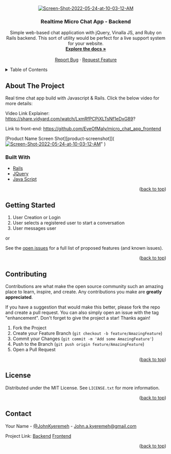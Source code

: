 <div id="top"></div>
<!-- PROJECT LOGO -->
<br />
<div align="center">
  <a href="https://github.com/EveOfMaly/micro-chat-app">
   <img src="https://i.ibb.co/m4DKP9K/Screen-Shot-2022-05-24-at-10-03-12-AM.png" alt="Screen-Shot-2022-05-24-at-10-03-12-AM" border="0"></a>
  </a>

<h3 align="center">Realtime Micro Chat App - Backend</h3>

  <p align="center">
    Simple web-based chat application with jQuery, Vinalla JS, and Ruby on Rails backend. This sort of utility would be perfect for a live support system for your website.
    <br />
    <a href="https://github.com/EveOfMaly/micro-chat-app"><strong>Explore the docs »</strong></a>
    <br />
    <br />
    <a href="https://github.com/EveOfMaly/micro-chat-app/issues">Report Bug</a>
    ·
    <a href="https://github.com/EveOfMaly/micro-chat-app/issues">Request Feature</a>
  </p>
</div>



<!-- TABLE OF CONTENTS -->
<details>
  <summary>Table of Contents</summary>
  <ol>
    <li>
      <a href="#about-the-project">About The Project</a>
      <ul>
        <li><a href="#built-with">Built With</a></li>
      </ul>
    </li>
    <li>
      <a href="#getting-started">Getting Started</a>
    </li>
    <li><a href="#contributing">Contributing</a></li>
    <li><a href="#license">License</a></li>
    <li><a href="#contact">Contact</a></li>
    <li><a href="#acknowledgments">Acknowledgments</a></li>
  </ol>
</details>



<!-- ABOUT THE PROJECT -->
## About The Project

  Real time chat app build with Javascript & Rails. Click the below video for more details:

  Video Link Explainer: https://share.vidyard.com/watch/LxmRfPCPiXLTsNf1eDxG89?

  Link to front-end: https://github.com/EveOfMaly/micro_chat_app_frontend

[Product Name Screen Shot][product-screenshot]](<a href="https://github.com/EveOfMaly/micro-chat-app">
   <img src="https://i.ibb.co/m4DKP9K/Screen-Shot-2022-05-24-at-10-03-12-AM.png" alt="Screen-Shot-2022-05-24-at-10-03-12-AM" border="0"></a>" 
  </a>)


### Built With

* [Rails](https://rubyonrails.org/)
* [JQuery](https://jquery.com)
* [Java Script](https://https://www.javascript.com/.com)

<p align="right">(<a href="#top">back to top</a>)</p>

<!-- GETTING STARTED -->
## Getting Started
1. User Creation or Login
2. User selects a registered user to start a conversation
3. User messages user

or 






See the [open issues](https://github.com/EveOfMaly/micro-chat-app/issues) for a full list of proposed features (and known issues).

<p align="right">(<a href="#top">back to top</a>)</p>



<!-- CONTRIBUTING -->
## Contributing

Contributions are what make the open source community such an amazing place to learn, inspire, and create. Any contributions you make are **greatly appreciated**.

If you have a suggestion that would make this better, please fork the repo and create a pull request. You can also simply open an issue with the tag "enhancement".
Don't forget to give the project a star! Thanks again!

1. Fork the Project
2. Create your Feature Branch (`git checkout -b feature/AmazingFeature`)
3. Commit your Changes (`git commit -m 'Add some AmazingFeature'`)
4. Push to the Branch (`git push origin feature/AmazingFeature`)
5. Open a Pull Request

<p align="right">(<a href="#top">back to top</a>)</p>



<!-- LICENSE -->
## License

Distributed under the MIT License. See `LICENSE.txt` for more information.

<p align="right">(<a href="#top">back to top</a>)</p>



<!-- CONTACT -->
## Contact

Your Name - [@JohnKyeremeh](https://twitter.com/JohnKyeremeh) - John.a.kyeremeh@gmail.com

Project Link: 
[Backend](https://github.com/EveOfMaly/micro-chat-app)
[Frontend](https://github.com/johnkyeremeh/micro_chat_app_frontend)

<p align="right">(<a href="#top">back to top</a>)</p>





